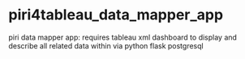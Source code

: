 # piri4tableau_data_mapper_app
 piri data mapper app: requires tableau xml dashboard to display and describe all related data within via python flask postgresql
